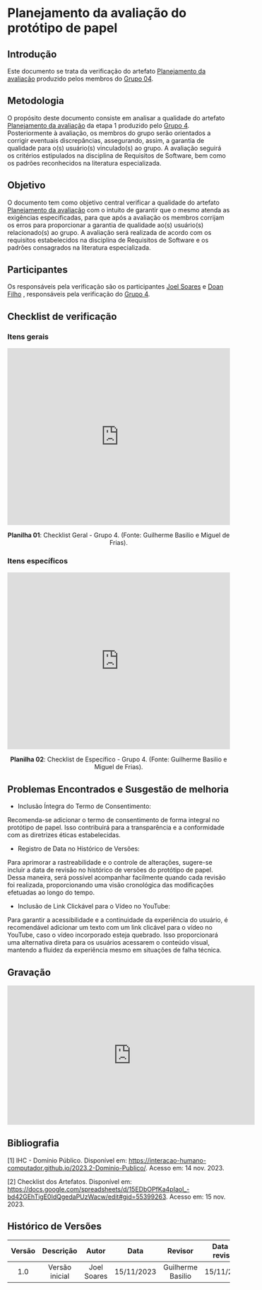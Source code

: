 # **Planejamento da avaliação do protótipo de papel**

## **Introdução**

Este documento se trata da verificação do artefato [Planejamento da avaliação](https://interacao-humano-computador.github.io/2023.2-Dominio-Publico/design_avalaiacao_desenvolvimento/nivel2/prototipo_de_papel/planejamento_avaliacao/) produzido pelos membros do [Grupo 04](https://interacao-humano-computador.github.io/2023.2-Dominio-Publico/).

## **Metodologia**

O propósito deste documento consiste em analisar a qualidade do artefato [Planejamento da avaliação](https://interacao-humano-computador.github.io/2023.2-Dominio-Publico/design_avalaiacao_desenvolvimento/nivel2/prototipo_de_papel/planejamento_avaliacao/) da etapa 1 produzido pelo [Grupo 4](https://interacao-humano-computador.github.io/2023.2-Dominio-Publico/). Posteriormente à avaliação, os membros do grupo serão orientados a corrigir eventuais discrepâncias, assegurando, assim, a garantia de qualidade para o(s) usuário(s) vinculado(s) ao grupo. A avaliação seguirá os critérios estipulados na disciplina de Requisitos de Software, bem como os padrões reconhecidos na literatura especializada.

## **Objetivo**

O documento tem como objetivo central verificar a qualidade do artefato [Planejamento da avaliação](https://interacao-humano-computador.github.io/2023.2-Dominio-Publico/design_avalaiacao_desenvolvimento/nivel2/prototipo_de_papel/planejamento_avaliacao/) com o intuito de garantir que o mesmo atenda as exigências especificadas, para que após a avaliação os membros corrijam os erros para proporcionar a garantia de qualidade ao(s) usuário(s) relacionado(s) ao grupo. A avaliação será realizada de acordo com os requisitos estabelecidos na disciplina de Requisitos de Software e os padrões consagrados na literatura especializada.

## **Participantes**

Os responsáveis pela verificação são os participantes [Joel Soares](https://github.com/JoelSRangel) e [Doan Filho](https://github.com/FilhoDoan) , responsáveis pela verificação do [Grupo 4](https://interacao-humano-computador.github.io/2023.2-Dominio-Publico/).

## **Checklist de verificação**

### **Itens gerais**

<iframe src="https://docs.google.com/spreadsheets/d/e/2PACX-1vTxfrrxgyZOXDyq68vXISPax2NcU2-zty8QK8Ifkw2p09msqwXWRCXunjfUFhyBddQ3cmPvgMVUnZsY/pubhtml?gid=1116072950&amp;single=true&amp;widget=true&amp;headers=false"width="100%" height="400" frameborder="0" scrolling="no"></iframe>

<div align="center">
<p> <b>Planilha 01</b>: Checklist Geral - Grupo 4. (Fonte: Guilherme Basilio e Miguel de Frias). </p>
</div>

### **Itens específicos**

<iframe src="https://docs.google.com/spreadsheets/d/e/2PACX-1vTxfrrxgyZOXDyq68vXISPax2NcU2-zty8QK8Ifkw2p09msqwXWRCXunjfUFhyBddQ3cmPvgMVUnZsY/pubhtml?gid=313439466&amp;single=true&amp;widget=true&amp;headers=false" width="100%" height="400" frameborder="0" scrolling="no"></iframe>

<div align="center">
<p> <b>Planilha 02</b>: Checklist de Específico - Grupo 4. (Fonte: Guilherme Basilio e Miguel de Frias). </p>
</div>


## **Problemas Encontrados e Susgestão de melhoria**

- Inclusão Íntegra do Termo de Consentimento:

Recomenda-se adicionar o termo de consentimento de forma integral no protótipo de papel. Isso contribuirá para a transparência e a conformidade com as diretrizes éticas estabelecidas.

- Registro de Data no Histórico de Versões:

Para aprimorar a rastreabilidade e o controle de alterações, sugere-se incluir a data de revisão no histórico de versões do protótipo de papel. Dessa maneira, será possível acompanhar facilmente quando cada revisão foi realizada, proporcionando uma visão cronológica das modificações efetuadas ao longo do tempo.

- Inclusão de Link Clickável para o Vídeo no YouTube:

Para garantir a acessibilidade e a continuidade da experiência do usuário, é recomendável adicionar um texto com um link clicável para o vídeo no YouTube, caso o vídeo incorporado esteja quebrado. Isso proporcionará uma alternativa direta para os usuários acessarem o conteúdo visual, mantendo a fluidez da experiência mesmo em situações de falha técnica.

## **Gravação**

<iframe width="560" height="315" src="https://www.youtube.com/embed/jfycuyA5F0Q?si=DJwIjZKMei2h7so2" title="YouTube video player" frameborder="0" allow="accelerometer; autoplay; clipboard-write; encrypted-media; gyroscope; picture-in-picture; web-share" allowfullscreen></iframe>

## **Bibliografia**

[1] IHC - Domínio Público. Disponível em: <https://interacao-humano-computador.github.io/2023.2-Dominio-Publico/>. Acesso em: 14 nov. 2023.

[2] Checklist dos Artefatos. Disponível em: <https://docs.google.com/spreadsheets/d/15EDbOPfKa4pIaol_-bd42GEhTigE0IdQgedaPUzWacw/edit#gid=55399263>. Acesso em: 15 nov. 2023.

## **Histórico de Versões**

| Versão |          Descrição              |     Autor      |      Data      |   Revisor     |    Data de revisão    |  
|:------:|:-------------------------------:|:--------------:|:--------------:|:-------------:|:---------------------:|
|  1.0   | Versão inicial |  Joel Soares   |   15/11/2023   |  Guilherme Basilio  |   15/11/2023   |